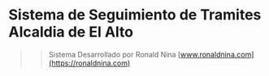 # Sistema de Seguimiento de Tramites Alcaldia de El Alto

>>Sistema Desarrollado por Ronald Nina
[www.ronaldnina.com](https://ronaldnina.com)
